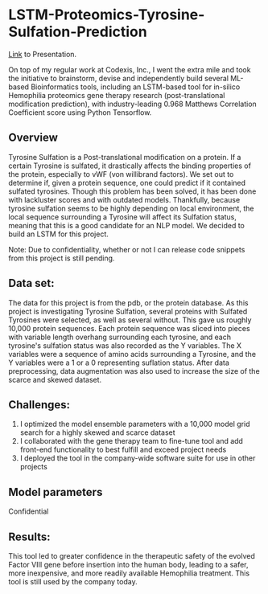 # LSTM-Proteomics-Tyrosine-Sulfation-Prediction
[Link](https://drive.google.com/file/d/1rP9UiiMO52I5wiX1_1aqCO63FvHN9Ksd/view) to Presentation.

On top of my regular work at Codexis, Inc., I went the extra mile and took the initiative to brainstorm, devise and independently build several ML-based Bioinformatics tools, including an LSTM-based tool for in-silico Hemophilia proteomics gene therapy research (post-translational modification prediction), with industry-leading 0.968 Matthews Correlation Coefficient score using Python Tensorflow.

## Overview
Tyrosine Sulfation is a Post-translational modification on a protein. If a certain Tyrosine is sulfated, it drastically affects the binding properties of the protein, especially to vWF (von willibrand factors). We set out to determine if, given a protein sequence, one could predict if it contained sulfated tyrosines. Though this problem has been solved, it has been done with lackluster scores and with outdated models. Thankfully, because tyrosine sulfation seems to be highly depending on local environment, the local sequence surrounding a Tyrosine will affect its Sulfation status, meaning that this is a good candidate for an NLP model. We decided to build an LSTM for this project. 

Note: Due to confidentiality, whether or not I can release code snippets from this project is still pending. 

## Data set:
The data for this project is from the pdb, or the protein database. As this project is investigating Tyrosine Sulfation, several proteins with Sulfated Tyrosines were selected, as well as several without. This gave us roughly 10,000 protein sequences. Each protein sequence was sliced into pieces with variable length overhang surrounding each tyrosine, and each tyrosine's sulfation status was also recorded as the Y variables. The X variables were a sequence of amino acids surrounding a Tyrosine, and the Y variables were a 1 or a 0 representing suflation status. After data preprocessing, data augmentation was also used to increase the size of the scarce and skewed dataset. 

## Challenges:
1) I optimized the model ensemble parameters with a 10,000 model grid search for a highly skewed and scarce dataset
2) I collaborated with the gene therapy team to fine-tune tool and add front-end functionality to best fulfill and exceed project needs
3) I deployed the tool in the company-wide software suite for use in other projects

## Model parameters
Confidential

## Results:
This tool led to greater confidence in the therapeutic safety of the evolved Factor VIII gene before insertion into the human body, leading to a safer, more inexpensive, and more readily available Hemophilia treatment. This tool is still used by the company today.
